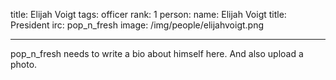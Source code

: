 title: Elijah Voigt
tags: officer
rank: 1 
person:
    name: Elijah Voigt
    title: President
    irc: pop_n_fresh
    image: /img/people/elijahvoigt.png

---

pop_n_fresh needs to write a bio about himself here. And also upload a photo.
